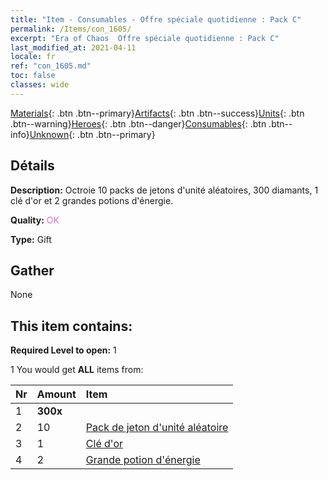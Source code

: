 ```yaml
---
title: "Item - Consumables - Offre spéciale quotidienne : Pack C"
permalink: /Items/con_1605/
excerpt: "Era of Chaos  Offre spéciale quotidienne : Pack C"
last_modified_at: 2021-04-11
locale: fr
ref: "con_1605.md"
toc: false
classes: wide
---
```

 [Materials](/fr/Items/){: .btn .btn--primary}[Artifacts](/fr/Items/Artifacts/){: .btn .btn--success}[Units](/fr/Items/Units/){: .btn .btn--warning}[Heroes](/fr/Items/Heroes/){: .btn .btn--danger}[Consumables](/fr/Items/Consumables/){: .btn .btn--info}[Unknown](/fr/Items/Unknown/){: .btn .btn--primary}

## Détails
 **Description:** Octroie 10 packs de jetons d'unité aléatoires, 300 diamants, 1 clé d'or et 2 grandes potions d'énergie.

 **Quality:** <span style="color: #DA70D6">OK</span>

 **Type:** Gift

## Gather

  None

## This item contains:

 **Required Level to open:** 1

 1 You would get **ALL** items  from:

  | Nr | Amount |     Item    |
  |:---|:-------|:------------|
  | 1 |  **300x** | <i class="fas fa-gem"/> |  | 
  | 2 | 10 | [Pack de jeton d'unité aléatoire](/fr/Items/con_1606/) | 
  | 3 | 1 | [Clé d'or](/fr/Items/con_783/) | 
  | 4 | 2 | [Grande potion d'énergie](/fr/Items/con_706/) | 
